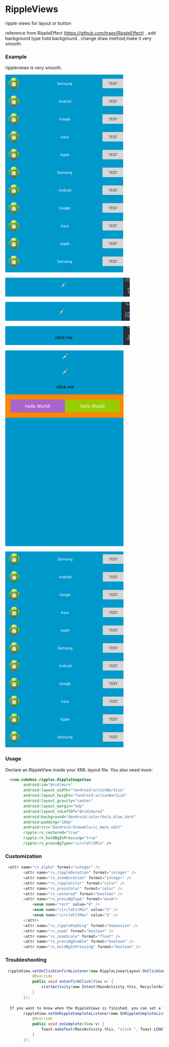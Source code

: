 # RippleViews
ripple views for layout or button

 reference from RippleEffect (https://github.com/traex/RippleEffect) , add background type hold background .
 change draw method,make it very smooth.

### Example 

rippleviews is very smooth.

![GIF a](https://github.com/cubebbox/RippleViews/blob/master/img/3.gif)


![GIF b](https://github.com/cubebbox/RippleViews/blob/master/img/4.gif)

![GIF c](https://github.com/cubebbox/RippleViews/blob/master/img/5.gif)

![GIF d](https://github.com/cubebbox/RippleViews/blob/master/img/6.gif)

![GIF e](https://github.com/cubebbox/RippleViews/blob/master/img/7.gif)

![GIF f](https://github.com/cubebbox/RippleViews/blob/master/img/8.gif)

### Usage

Declare an RippleView inside your XML layout file. You also need more:
``` xml
  <com.cubebox.ripples.RippleImageView
        android:id="@+id/more"
        android:layout_width="?android:actionBarSize"
        android:layout_height="?android:actionBarSize"
        android:layout_gravity="center"
        android:layout_margin="5dp"
        android:layout_toLeftOf="@+id/more2"
        android:background="@android:color/holo_blue_dark"
        android:padding="10dp"
        android:src="@android:drawable/ic_menu_edit"
        ripple:rv_centered="true"
        ripple:rv_holdBgInPressing="true"
        ripple:rv_pressBgType="circleFitMin" />
```   

### Customization
``` java
 <attr name="rv_alpha" format="integer" />
        <attr name="rv_rippleDuration" format="integer" />
        <attr name="rv_zoomDuration" format="integer" />
        <attr name="rv_rippleColor" format="color" />
        <attr name="rv_pressColor" format="color" />
        <attr name="rv_centered" format="boolean" />
        <attr name="rv_pressBgType" format="enum">
            <enum name="rect" value="0" />
            <enum name="circleFitMin" value="1" />
            <enum name="circleFitMax" value="2" />
        </attr>
        <attr name="rv_ripplePadding" format="dimension" />
        <attr name="rv_zoom" format="boolean" />
        <attr name="rv_zoomScale" format="float" />
        <attr name="rv_pressBgEnable" format="boolean" />
        <attr name="rv_holdBgInPressing" format="boolean" />
```  

### Troubleshooting
``` java
 rippleView.setOnClickConfirmListener(new RippleLinearLayout.OnClickConfirmListener() {
            @Override
            public void onConfirmClick(View v) {
                startActivity(new Intent(MainActivity.this, RecyclerActivity.class));
            }
        });
      
  If you want to know when the RippleViews is finished, you can set a listener on your view
        rippleView.setOnRippleCompleteListener(new OnRippleCompleteListener() {
            @Override
            public void onComplete(View v) {
                Toast.makeText(MainActivity.this, "click ", Toast.LENGTH_SHORT).show();
            }
        });
```
